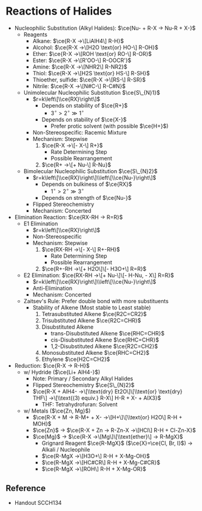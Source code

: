 # Reactions of Halides

* Nucleophilic Substitution (Alkyl Halides): $\ce{Nu- + R-X -> Nu-R + X-}$
  * Reagents
    * Alkane: $\ce{R-X ->\[LiAlH4\] R-H}$
    * Alcohol: $\ce{R-X ->\[H2O \text{or} HO-\] R-OH}$
    * Ether: $\ce{R-X ->\[ROH \text{or} RO-\] R-OR}$
    * Ester: $\ce{R-X ->\[R'OO-\] R-OOCR'}$
    * Amine: $\ce{R-X ->\[NHR2\] R-NR2}$
    * Thiol: $\ce{R-X ->\[H2S \text{or} HS-\] R-SH}$
    * Thioether, sulfide: $\ce{R-X ->\[RS-\] R-SR}$
    * Nitrile: $\ce{R-X ->\[N#C-\] R-C#N}$
  * Unimolecular Nucleophilic Substitution $\ce{S\_{N}1}$
    * $r=k\left\[\\ce{RX}\right\]$
      * Depends on stability of $\ce{R+}$
        * $3^{\circ}>2^{\circ}\gg1^{\circ}$
      * Depends on stability of $\ce{X-}$
        * Prefer protic solvent (with possible $\ce{H+}$)
    * Non-Stereospecific: Racemic Mixture
    * Mechanism: Stepwise
      1. $\ce{R-X ->\[- X-\] R+}$
         * Rate Determining Step
         * Possible Rearrangement
      1. $\ce{R+ ->\[+ Nu-\] R-Nu}$
  * Bimolecular Nucleophilic Substitution $\ce{S\_{N}2}$
    * $r=k\left\[\\ce{RX}\right\]\\left\[\\ce{Nu-}\right\]$
      * Depends on bulkiness of $\ce{RX}$
        * $1^{\circ}>2^{\circ}\gg3^{\circ}$
      * Depends on strength of $\ce{Nu-}$
    * Flipped Stereochemistry
    * Mechanism: Concerted
* Elimination Reaction: $\ce{RX-RH -> R=R}$
  * E1 Elimination
    * $r=k\left\[\\ce{RX}\right\]$
    * Non-Stereospecific
    * Mechanism: Stepwise
      1. $\ce{RX-RH ->\[- X-\] R+-RH}$
         * Rate Determining Step
         * Possible Rearrangement
      1. $\ce{R+-RH ->\[+ H2O\]\[- H3O+\] R=R}$
  * E2 Elimination: $\ce{RX-RH ->\[+ Nu-\]\[- H-Nu, - X\] R=R}$
    * $r=k\left\[\\ce{RX}\right\]\\left\[\\ce{Nu-}\right\]$
    * Anti-Elimination
    * Mechanism: Concerted
  * Zaitsev's Rule: Prefer double bond with more substituents
    * Stability of Alkene (Most stable to Least stable)
      1. Tetrasubstituted Alkene $\ce{R2C=CR2}$
      1. Trisubstituted Alkene $\ce{R2C=CHR}$
      1. Disubstituted Alkene
         * trans-Disubstituted Alkene $\ce{RHC=CHR}$
         * cis-Disubstituted Alkene $\ce{RHC=CHR}$
         * 1,2-Disubstituted Alkene $\ce{R2C=CH2}$
      1. Monosubstituted Alkene $\ce{RHC=CH2}$
      1. Ethylene $\ce{H2C=CH2}$
* Reduction: $\ce{R-X -> R-H}$
  * w/ Hydride ($\ce{Li+ AlH4-}$)
    * Note: Primary / Secondary Alkyl Halides
    * Flipped Stereochemistry $\ce{S\_{N}2}$
    * $\ce{R-X + AlH4- ->\[\\text{dry} Et2O\]\[\\text{or} \text{dry} THF\] ->\[\\text{(3) equiv.} R-X\] H-R + X- + AlX3}$
      * THF: Tetrahydrofuran: Solvent
  * w/ Metals ($\ce{Zn, Mg}$)
    * $\ce{R-X + M -> R-M+ + X- ->\[H+\]\[\\text{or} H2O\] R-H + MOH}$
    * $\ce{Zn}$ → $\ce{R-X + Zn -> R-Zn-X ->\[HCl\] R-H + Cl-Zn-X}$
    * $\ce{Mg}$ → $\ce{R-X ->\[Mg\]\[\\text{ether}\] -> R-MgX}$
      * Grignard Reagent $\ce{R-MgX}$ ($\ce{X}=\ce{Cl, Br, I}$) → Alkali / Nucleophile
      * $\ce{R-MgX ->\[H3O+\] R-H + X-Mg-OH}$
      * $\ce{R-MgX ->\[HC#CR\] R-H + X-Mg-C#CR}$
      * $\ce{R-MgX ->\[ROH\] R-H + X-Mg-OR}$

## Reference

* Handout SCCH134
